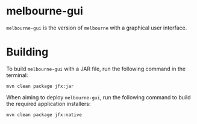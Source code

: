# melbourne-gui

`melbourne-gui` is the version of `melbourne` with a graphical user interface.

# Building

To build `melbourne-gui` with a JAR file, run the following command in the terminal:

```
mvn clean package jfx:jar
```

When aiming to deploy `melbourne-gui`, run the following command to build the required application installers:

```
mvn clean package jfx:native
```
